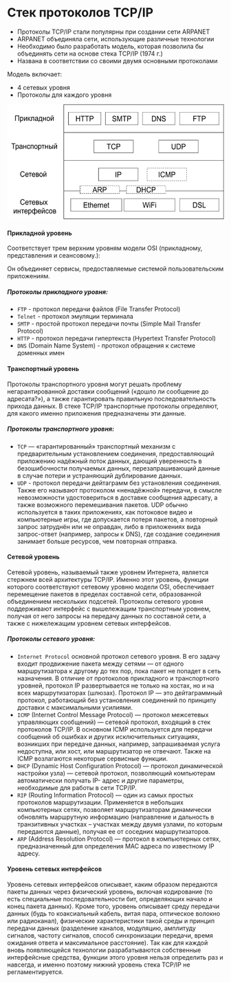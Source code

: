 # Стек протоколов TCP/IP
*   Протоколы TCP/IP стали популярны при создании сети ARPANET
*   ARPANET объединяла сети, использующие различные технологии
*   Необходимо было разработать модель, которая позволила бы объединять сети на основе стека TCP/IP (1974 г.)
*   Названа в соответствии со своими двумя основными протоколами

Модель включает:

*   4 сетевых уровня
*   Протоколы для каждого уровня

 [ ![](/images/2ee9cca774bc7d587ddee39c9810999f) ](https://camo.githubusercontent.com/4f33cb7b4be9f9caf96bf4b10338a664a76f282c/687474703a2f2f686162726173746f726167652e6f72672f66696c65732f3564622f3836382f3963382f35646238363839633838323934663435616639383761373161383736396536392e706e67) 

####  [](https://github.com/slogger/urfu-library/blob/master/2/net/6.%20%D0%A1%D1%82%D0%B5%D0%BA%20%D0%BF%D1%80%D0%BE%D1%82%D0%BE%D0%BA%D0%BE%D0%BB%D0%BE%D0%B2%20TCP%20IP..md#%D0%BF%D1%80%D0%B8%D0%BA%D0%BB%D0%B0%D0%B4%D0%BD%D0%BE%D0%B9-%D1%83%D1%80%D0%BE%D0%B2%D0%B5%D0%BD%D1%8C) Прикладной уровень

Cоответствует трем верхним уровням модели OSI (прикладному, представления и сеансовому.):

Он объединяет сервисы, предоставляемые системой пользовательским приложениям.

#####  [](https://github.com/slogger/urfu-library/blob/master/2/net/6.%20%D0%A1%D1%82%D0%B5%D0%BA%20%D0%BF%D1%80%D0%BE%D1%82%D0%BE%D0%BA%D0%BE%D0%BB%D0%BE%D0%B2%20TCP%20IP..md#%D0%BF%D1%80%D0%BE%D1%82%D0%BE%D0%BA%D0%BE%D0%BB%D1%8B-%D0%BF%D1%80%D0%B8%D0%BA%D0%BB%D0%B0%D0%B4%D0%BD%D0%BE%D0%B3%D0%BE-%D1%83%D1%80%D0%BE%D0%B2%D0%BD%D1%8F) Протоколы прикладного уровня:

*    `FTP` \- протокол передачи файлов (File Transfer Protocol)
*    `Telnet` \- протокол эмуляции терминала
*    `SMTP` \- простой протокол передачи почты (Simple Mail Transfer Protocol)
*    `HTTP` \- протокол передачи гипертекста (Hypertext Transfer Protocol)
*    `DNS` (Domain Name System) - протокол обращения к системе доменных имен

####  [](https://github.com/slogger/urfu-library/blob/master/2/net/6.%20%D0%A1%D1%82%D0%B5%D0%BA%20%D0%BF%D1%80%D0%BE%D1%82%D0%BE%D0%BA%D0%BE%D0%BB%D0%BE%D0%B2%20TCP%20IP..md#%D1%82%D1%80%D0%B0%D0%BD%D1%81%D0%BF%D0%BE%D1%80%D1%82%D0%BD%D1%8B%D0%B9-%D1%83%D1%80%D0%BE%D0%B2%D0%B5%D0%BD%D1%8C) Транспортный уровень

Протоколы транспортного уровня могут решать проблему негарантированной доставки сообщений («дошло ли сообщение до адресата?»), а также гарантировать правильную последовательность прихода данных. В стеке TCP/IP транспортные протоколы определяют, для какого именно приложения предназначены эти данные.

#####  [](https://github.com/slogger/urfu-library/blob/master/2/net/6.%20%D0%A1%D1%82%D0%B5%D0%BA%20%D0%BF%D1%80%D0%BE%D1%82%D0%BE%D0%BA%D0%BE%D0%BB%D0%BE%D0%B2%20TCP%20IP..md#%D0%BF%D1%80%D0%BE%D1%82%D0%BE%D0%BA%D0%BE%D0%BB%D1%8B-%D1%82%D1%80%D0%B0%D0%BD%D1%81%D0%BF%D0%BE%D1%80%D1%82%D0%BD%D0%BE%D0%B3%D0%BE-%D1%83%D1%80%D0%BE%D0%B2%D0%BD%D1%8F) Протоколы транспортного уровня:

*    `TCP` — «гарантированный» транспортный механизм с предварительным установлением соединения, предоставляющий приложению надёжный поток данных, дающий уверенность в безошибочности получаемых данных, перезапрашивающий данные в случае потери и устраняющий дублирование данных.
*    `UDP` \- протокол передачи дейтаграмм без установления соединения. Также его называют протоколом «ненадёжной» передачи, в смысле невозможности удостовериться в доставке сообщения адресату, а также возможного перемешивания пакетов. UDP обычно используется в таких приложениях, как потоковое видео и компьютерные игры, где допускается потеря пакетов, а повторный запрос затруднён или не оправдан, либо в приложениях вида запрос-ответ (например, запросы к DNS), где создание соединения занимает больше ресурсов, чем повторная отправка.

####  [](https://github.com/slogger/urfu-library/blob/master/2/net/6.%20%D0%A1%D1%82%D0%B5%D0%BA%20%D0%BF%D1%80%D0%BE%D1%82%D0%BE%D0%BA%D0%BE%D0%BB%D0%BE%D0%B2%20TCP%20IP..md#%D1%81%D0%B5%D1%82%D0%B5%D0%B2%D0%BE%D0%B9-%D1%83%D1%80%D0%BE%D0%B2%D0%B5%D0%BD%D1%8C) Сетевой уровень

Сетевой уровень, называемый также уровнем Интернета, является стержнем всей архитектуры TCP/IP. Именно этот уровень, функции которого соответствуют сетевому уровню модели OSI, обеспечивает перемещение пакетов в пределах составной сети, образованной объединением нескольких подсетей. Протоколы сетевого уровня поддерживают интерфейс с вышележащим транспортным уровнем, получая от него запросы на передачу данных по составной сети, а также с нижележащим уровнем сетевых интерфейсов.

#####  [](https://github.com/slogger/urfu-library/blob/master/2/net/6.%20%D0%A1%D1%82%D0%B5%D0%BA%20%D0%BF%D1%80%D0%BE%D1%82%D0%BE%D0%BA%D0%BE%D0%BB%D0%BE%D0%B2%20TCP%20IP..md#%D0%BF%D1%80%D0%BE%D1%82%D0%BE%D0%BA%D0%BE%D0%BB%D1%8B-%D1%81%D0%B5%D1%82%D0%B5%D0%B2%D0%BE%D0%B3%D0%BE-%D1%83%D1%80%D0%BE%D0%B2%D0%BD%D1%8F) Протоколы сетевого уровня:

*    `Internet Protocol` основной протокол сетевого уровня. В его задачу входит продвижение пакета между сетями — от одного маршрутизатора к другому до тех пор, пока пакет не попадет в сеть назначения. В отличие от протоколов прикладного и транспортного уровней, протокол IP развертывается не только на хостах, но и на всех маршрутизаторах (шлюзах). Протокол IP — это дейтаграммный протокол, работающий без установления соединений по принципу доставки с максимальными усилиями.
*    `ICMP` (Internet Control Message Protocol) — протокол межсетевых управляющих сообщений) — сетевой протокол, входящий в стек протоколов TCP/IP. В основном ICMP используется для передачи сообщений об ошибках и других исключительных ситуациях, возникших при передаче данных, например, запрашиваемая услуга недоступна, или хост, или маршрутизатор не отвечают. Также на ICMP возлагаются некоторые сервисные функции.
*    `DHCP` (Dynamic Host Configuration Protocol) — протокол динамической настройки узла) — сетевой протокол, позволяющий компьютерам автоматически получать IP- адрес и другие параметры, необходимые для работы в сети TCP/IP.
*    `RIP` (Routing Information Protocol) — один из самых простых протоколов маршрутизации. Применяется в небольших компьютерных сетях, позволяет маршрутизаторам динамически обновлять маршрутную информацию (направление и дальность в транзитивных участках – участках между двумя узлами, по которым передаются данные), получая ее от соседних маршрутизаторов.
*    `ARP` (Address Resolution Protocol) — протокол в компьютерных сетях, предназначенный для определения MAC адреса по известному IP адресу.

####  [](https://github.com/slogger/urfu-library/blob/master/2/net/6.%20%D0%A1%D1%82%D0%B5%D0%BA%20%D0%BF%D1%80%D0%BE%D1%82%D0%BE%D0%BA%D0%BE%D0%BB%D0%BE%D0%B2%20TCP%20IP..md#%D1%83%D1%80%D0%BE%D0%B2%D0%B5%D0%BD%D1%8C-%D1%81%D0%B5%D1%82%D0%B5%D0%B2%D1%8B%D1%85-%D0%B8%D0%BD%D1%82%D0%B5%D1%80%D1%84%D0%B5%D0%B9%D1%81%D0%BE%D0%B2) Уровень сетевых интерфейсов

Уровень сетевых интерфейсов описывает, каким образом передаются пакеты данных через физический уровень, включая кодирование (то есть специальные последовательности бит, определяющих начало и конец пакета данных). Кроме того, уровень описывает среду передачи данных (будь то коаксиальный кабель, витая пара, оптическое волокно или радиоканал), физические характеристики такой среды и принцип передачи данных (разделение каналов, модуляцию, амплитуду сигналов, частоту сигналов, способ синхронизации передачи, время ожидания ответа и максимальное расстояние). Так как для каждой вновь появляющейся технологии разрабатываются собственные интерфейсные средства, функции этого уровня нельзя определить раз и навсегда, и именно поэтому нижний уровень стека TCP/IP не регламентируется.